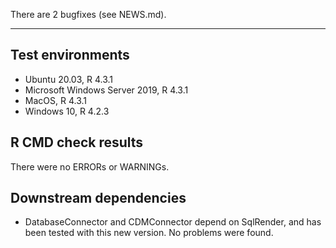 There are 2 bugfixes (see NEWS.md).

---

## Test environments
* Ubuntu 20.03, R 4.3.1
* Microsoft Windows Server 2019, R 4.3.1
* MacOS, R 4.3.1
* Windows 10, R 4.2.3

## R CMD check results

There were no ERRORs or WARNINGs. 

## Downstream dependencies

- DatabaseConnector and CDMConnector depend on SqlRender, and has been tested with this new version. No problems were found.